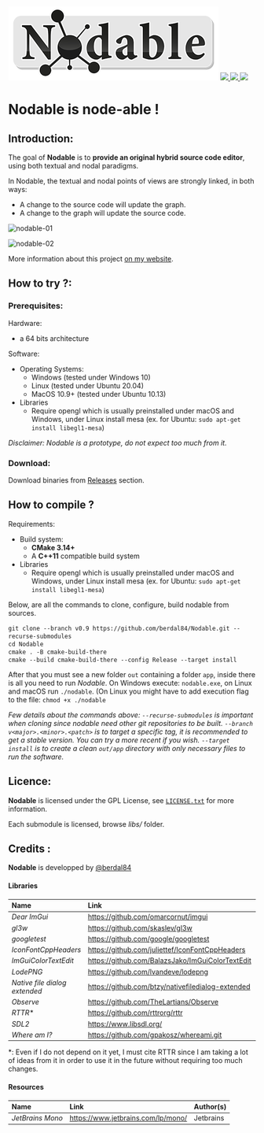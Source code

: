<img src="https://github.com/berdal84/Nodable/blob/master/src/app/assets/images/nodable-logo-xs.png" />
   
<a href="https://github.com/berdal84/Nodable/actions?query=workflow%3AGNU%2FLinux" title="linux">
<img src="https://github.com/berdal84/nodable/workflows/GNU%2FLinux/badge.svg" />
</a>

<a href="https://github.com/berdal84/Nodable/actions?query=workflow%3AWindows" title="windows">
<img src="https://github.com/berdal84/nodable/workflows/Windows/badge.svg" />
</a>

<a href="https://github.com/berdal84/Nodable/actions?query=workflow%3AMacOS" title="macos">
<img src="https://github.com/berdal84/nodable/workflows/MacOS/badge.svg" />
</a>

# Nodable is node-able !

## Introduction:

The goal of **Nodable** is to **provide an original hybrid source code editor**, using both textual and nodal paradigms.

In Nodable, the textual and nodal points of views are strongly linked, in both ways:

- A change to the source code will update the graph.
- A change to the graph will update the source code.

![nodable-01](https://user-images.githubusercontent.com/942052/161857692-97786562-c30c-470c-9e07-62b240a4a222.gif)

![nodable-02](https://user-images.githubusercontent.com/942052/161857699-eedb1c42-2b49-4bea-8da7-20f1b522cf73.gif)

More information about this project [on my website](https://www.dalle-cort.fr/category/project/nodable).

## How to try ?:

### Prerequisites:

Hardware:
- a 64 bits architecture

Software:
- Operating Systems:
  - Windows (tested under Windows 10)
  - Linux (tested under Ubuntu 20.04)
  - MacOS 10.9+ (tested under Ubuntu 10.13)
- Libraries
  - Require opengl which is usually preinstalled under macOS and Windows, under Linux install mesa (ex. for Ubuntu: `sudo apt-get install libegl1-mesa`)

_Disclaimer: Nodable is a prototype, do not expect too much from it._

### Download:

Download binaries from [Releases](https://github.com/berdal84/Nodable/releases) section.

## How to compile ?

Requirements:
- Build system:
  - **CMake 3.14+**
  - A **C++11** compatible build system
- Libraries
  - Require opengl which is usually preinstalled under macOS and Windows, under Linux install mesa (ex. for Ubuntu: `sudo apt-get install libegl1-mesa`)

Below, are all the commands to clone, configure, build nodable from sources.

```
git clone --branch v0.9 https://github.com/berdal84/Nodable.git --recurse-submodules
cd Nodable
cmake . -B cmake-build-there
cmake --build cmake-build-there --config Release --target install
```
After that you must see a new folder `out` containing a folder `app`, inside there is all you need to run *Nodable*.
On Windows execute: `nodable.exe`, on Linux and macOS run `./nodable`. (On Linux you might have to add execution flag to the file: `chmod +x ./nodable`

*Few details about the commands above:
`--recurse-submodules` is important when cloning since nodable need other git repositories to be built.
`--branch v<major>.<minor>.<patch>` is to target a specific tag, it is recommended to get a stable version. You can try a more recent if you wish.
`--target install` is to create a clean `out/app` directory with only necessary files to run the software.*


## Licence:

**Nodable** is licensed under the GPL License, see [`LICENSE.txt`](https://github.com/berdal84/Nodable/blob/master/LICENSE.txt) for more information.

Each submodule is licensed, browse *libs/* folder.

## Credits :


**Nodable** is developped by [@berdal84](https://github.com/berdal84)

#### Libraries

| Name  | Link        | Author(s)      |
| :---        |    :----   |     :---       |
| *Dear ImGui*| https://github.com/omarcornut/imgui | Omar Cornut
| *gl3w*     | https://github.com/skaslev/gl3w | https://github.com/skaslev/gl3w#credits
| *googletest* | https://github.com/google/googletest| Google
| *IconFontCppHeaders*| https://github.com/juliettef/IconFontCppHeaders | Juliette Faucaut
| *ImGuiColorTextEdit* | https://github.com/BalazsJako/ImGuiColorTextEdit | BalazsJako
| *LodePNG* | https://github.com/lvandeve/lodepng | Lode Vandevenne
| *Native file dialog extended* | https://github.com/btzy/nativefiledialog-extended | Bernard Teo, Michael Labbe and other
| *Observe* | https://github.com/TheLartians/Observe | Lars Melchior
| *RTTR** | https://github.com/rttrorg/rttr | Axel Menzel
| *SDL2*      | https://www.libsdl.org/
| *Where am I?* | https://github.com/gpakosz/whereami.git | Gregory Pakosz

*: Even if I do not depend on it yet, I must cite RTTR since I am taking a lot of ideas from it in order to use it in the future without requiring too much changes.

#### Resources

| Name  | Link        | Author(s)      |
| :---        |    :----   |     :---       |
| *JetBrains Mono*      | https://www.jetbrains.com/lp/mono/ | Jetbrains


